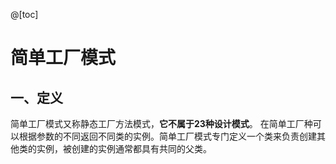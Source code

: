 @[toc]
# 简单工厂模式
## 一、定义
简单工厂模式又称静态工厂方法模式，**它不属于23种设计模式**。
在简单工厂种可以根据参数的不同返回不同类的实例。简单工厂模式专门定义一个类来负责创建其他类的实例，被创建的实例通常都具有共同的父类。

